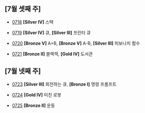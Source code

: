  
## [7월 셋째 주]
  
+ [0718](https://github.com/KNU-HAEDAL/baekjoon-per-day/tree/main/%EC%9D%B4%EC%B1%84%EC%9D%80/0718)
  __[Silver IV]__   스택    

+ [0719](https://github.com/KNU-HAEDAL/baekjoon-per-day/tree/main/%EC%9D%B4%EC%B1%84%EC%9D%80/0719)
  __[Silver IV]__   큐, __[Silver III]__   프린터 큐    

+ [0720](https://github.com/KNU-HAEDAL/baekjoon-per-day/tree/main/%EC%9D%B4%EC%B1%84%EC%9D%80/0720)
  __[Bronze V]__   A+B, __[Bronze V]__   A-B, __[Silver III]__   피보나치 함수

+ [0721](https://github.com/KNU-HAEDAL/baekjoon-per-day/tree/main/%EC%9D%B4%EC%B1%84%EC%9D%80/0721)
  __[Bronze II]__   블랙잭, __[Gold IV]__   도서관     
      
     
## [7월 넷째 주]

+ [0723](https://github.com/KNU-HAEDAL/baekjoon-per-day/tree/main/%EC%9D%B4%EC%B1%84%EC%9D%80/0723)
  __[Silver III]__   회전하는 큐, __[Bronze I]__   명령 프롬프트
  
+ [0724](https://github.com/KNU-HAEDAL/baekjoon-per-day/tree/main/%EC%9D%B4%EC%B1%84%EC%9D%80/0724)
  __[Gold IV]__   미친 로봇

+ [0725](https://github.com/KNU-HAEDAL/baekjoon-per-day/tree/main/%EC%9D%B4%EC%B1%84%EC%9D%80/0725)
  __[Bronze II]__   운동


